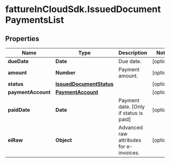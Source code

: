 # fattureInCloudSdk.IssuedDocumentPaymentsList

## Properties

Name | Type | Description | Notes
------------ | ------------- | ------------- | -------------
**dueDate** | **Date** | Due date. | [optional] 
**amount** | **Number** | Payment amount. | [optional] 
**status** | [**IssuedDocumentStatus**](IssuedDocumentStatus.md) |  | [optional] 
**paymentAccount** | [**PaymentAccount**](PaymentAccount.md) |  | [optional] 
**paidDate** | **Date** | Payment date. [Only if status is paid] | [optional] 
**eiRaw** | **Object** | Advanced raw attributes for e-invoices. | [optional] 


